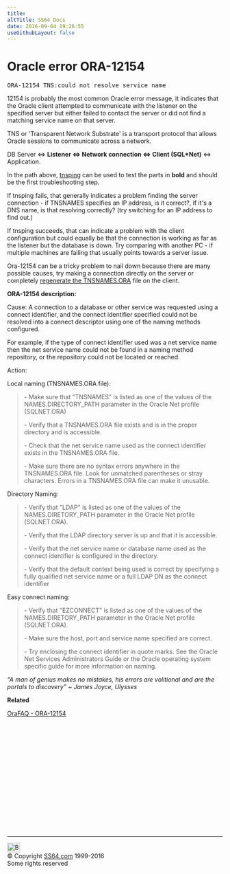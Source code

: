 ```yaml
---
title:
altTitle: SS64 Docs
date: 2016-09-04 19:26:55
useGithubLayout: false
---
```

<!-- #BeginLibraryItem "/Library/head_orasyntax.lbi" --><!-- #EndLibraryItem --><h1>Oracle error ORA-12154</h1>
<pre>ORA-12154 TNS:could not resolve service name</pre>

<p>12154 is probably the most common Oracle error message, it indicates that the Oracle client attempted to communicate with the listener on the specified server but either failed to contact the server or did not find a matching service name on that server.</p>
<p>TNS or 'Transparent Network Substrate' is a transport protocol that allows Oracle sessions to communicate across a network.</p>
<p class="code">DB Server &lt;=&gt; <b>Listener &lt;=&gt; Network connection &lt;=&gt; Client (SQL*Net)</b> &lt;=&gt; Application.</p>
<p>In the path above, <a href="tnsping.html">tnsping</a> can be used to test the parts in <b>bold</b> and should be the first troubleshooting step.</p>
<p>If  tnsping fails, that generally indicates a problem finding the server connection - if TNSNAMES specifies an IP address, is it correct?, if it's a DNS name, is that resolving correctly? (try switching for an IP address to find out.)</p>
<p>If  tnsping succeeds, that can indicate a problem with the client configuration but could equally be that the connection is working as far as the listener but the database is down. Try comparing with another PC - if multiple machines are failing that usually points towards a server issue. </p>
<p>Ora-12154 can be a tricky problem to nail down because there are many possible causes,  try making a connection directly on the server or  completely <a href="syntax-tnsnames.html">regenerate the TNSNAMES.ORA</a> file on the client.</p>
<p> <b>ORA-12154 description: </b></p>
<p>Cause: A connection to a database or other service was requested using a connect identifier, and the connect identifier specified could not be resolved into a connect descriptor using one of the naming methods configured. </p>
<p>For example, if the type of connect identifier used was a net service name then the net service name could not be found in a naming method repository, or the repository could not be located or reached.</p>
<p>Action: </p>
<p>Local naming (TNSNAMES.ORA file):</p>
<blockquote>
<p>- Make sure that "TNSNAMES" is listed as one of the values of the NAMES.DIRECTORY_PATH parameter in the Oracle Net profile (SQLNET.ORA)</p>
<p>- Verify that a TNSNAMES.ORA file exists and is in the proper directory and is accessible.</p>
<p>- Check that the net service name used as the connect identifier exists in the TNSNAMES.ORA file.</p>
<p>- Make sure there are no syntax errors anywhere in the TNSNAMES.ORA file. Look for unmatched parentheses or stray characters. Errors in a TNSNAMES.ORA file can make it unusable.</p>
</blockquote>
<p>Directory Naming:</p>
<blockquote>
<p>- Verify that "LDAP" is listed as one of the values of the NAMES.DIRETORY_PATH parameter in the Oracle Net profile (SQLNET.ORA).</p>
<p>- Verify that the LDAP directory server is up and that it is accessible.</p>
<p>- Verify that the net service name or database name used as the connect identifier is configured in the directory.</p>
<p>- Verify that the default context being used is correct by specifying a fully qualified net service name or a full LDAP DN as the connect identifier</p>
</blockquote>
<p>Easy connect naming:</p>
<blockquote>
<p>- Verify that "EZCONNECT" is listed as one of the values of the NAMES.DIRETORY_PATH parameter in the Oracle Net profile (SQLNET.ORA).</p>
<p>- Make sure the host, port and service name specified are correct.</p>
<p>- Try enclosing the connect identifier in quote marks. See the Oracle Net Services Administrators Guide or the Oracle operating system specific guide for more information on naming.</p>
</blockquote>
<p class="quote"><i>“A man of genius makes no mistakes, his errors are volitional and are the portals to discovery” ~ James Joyce, Ulysses</i></p>
<p>   <b>Related</b></p>
<p><a href="http://orafaq.com/wiki/ORA-12154">OraFAQ - ORA-12154</a></p><!-- #BeginLibraryItem "/Library/foot_ora.lbi" --><p>
<!-- oracle-footer -->
<ins class="adsbygoogle" style="display:inline-block;width:300px;height:250px" data-ad-client="ca-pub-6140977852749469" data-ad-slot="4275490898"></ins>
<script>
(adsbygoogle = window.adsbygoogle || []).push({});
</script></p>
<hr>
<div id="bl" class="footer"><a href="syntax-ora-12154.html#"><img src="../images/top.png" width="30" height="22" alt="Back to the Top"></a></div>
<div id="br" class="footer, tagline">© Copyright <a href="http://ss64.com/">SS64.com</a> 1999-2016<br>
Some rights reserved</div><!-- #EndLibraryItem -->

